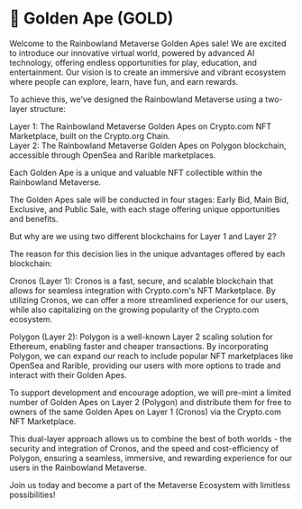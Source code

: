# 🙊 Golden Ape (GOLD)

Welcome to the Rainbowland Metaverse Golden Apes sale! We are excited to introduce our innovative virtual world, powered by advanced AI technology, offering endless opportunities for play, education, and entertainment. Our vision is to create an immersive and vibrant ecosystem where people can explore, learn, have fun, and earn rewards.

To achieve this, we've designed the Rainbowland Metaverse using a two-layer structure:

Layer 1: The Rainbowland Metaverse Golden Apes on Crypto.com NFT Marketplace, built on the Crypto.org Chain.\
Layer 2: The Rainbowland Metaverse Golden Apes on Polygon blockchain, accessible through OpenSea and Rarible marketplaces.

Each Golden Ape is a unique and valuable NFT collectible within the Rainbowland Metaverse.

The Golden Apes sale will be conducted in four stages: Early Bid, Main Bid, Exclusive, and Public Sale, with each stage offering unique opportunities and benefits.

But why are we using two different blockchains for Layer 1 and Layer 2?

The reason for this decision lies in the unique advantages offered by each blockchain:

Cronos (Layer 1): Cronos is a fast, secure, and scalable blockchain that allows for seamless integration with Crypto.com's NFT Marketplace. By utilizing Cronos, we can offer a more streamlined experience for our users, while also capitalizing on the growing popularity of the Crypto.com ecosystem.

Polygon (Layer 2): Polygon is a well-known Layer 2 scaling solution for Ethereum, enabling faster and cheaper transactions. By incorporating Polygon, we can expand our reach to include popular NFT marketplaces like OpenSea and Rarible, providing our users with more options to trade and interact with their Golden Apes.

To support development and encourage adoption, we will pre-mint a limited number of Golden Apes on Layer 2 (Polygon) and distribute them for free to owners of the same Golden Apes on Layer 1 (Cronos) via the Crypto.com NFT Marketplace.

This dual-layer approach allows us to combine the best of both worlds - the security and integration of Cronos, and the speed and cost-efficiency of Polygon, ensuring a seamless, immersive, and rewarding experience for our users in the Rainbowland Metaverse.

Join us today and become a part of the Metaverse Ecosystem with limitless possibilities!
